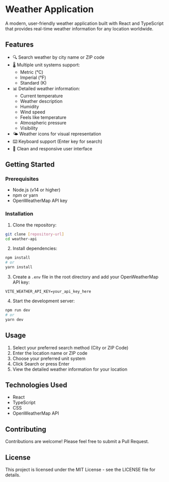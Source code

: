 # Weather Application

A modern, user-friendly weather application built with React and TypeScript that provides real-time weather information for any location worldwide.

## Features

- 🔍 Search weather by city name or ZIP code
- 🌡️ Multiple unit systems support:
  - Metric (°C)
  - Imperial (°F)
  - Standard (K)
- 📊 Detailed weather information:
  - Current temperature
  - Weather description
  - Humidity
  - Wind speed
  - Feels like temperature
  - Atmospheric pressure
  - Visibility
- 🌤️ Weather icons for visual representation
- ⌨️ Keyboard support (Enter key for search)
- 🎨 Clean and responsive user interface

## Getting Started

### Prerequisites

- Node.js (v14 or higher)
- npm or yarn
- OpenWeatherMap API key

### Installation

1. Clone the repository:
```bash
git clone [repository-url]
cd weather-api
```

2. Install dependencies:
```bash
npm install
# or
yarn install
```

3. Create a `.env` file in the root directory and add your OpenWeatherMap API key:
```
VITE_WEATHER_API_KEY=your_api_key_here
```

4. Start the development server:
```bash
npm run dev
# or
yarn dev
```

## Usage

1. Select your preferred search method (City or ZIP Code)
2. Enter the location name or ZIP code
3. Choose your preferred unit system
4. Click Search or press Enter
5. View the detailed weather information for your location

## Technologies Used

- React
- TypeScript
- CSS
- OpenWeatherMap API

## Contributing

Contributions are welcome! Please feel free to submit a Pull Request.

## License

This project is licensed under the MIT License - see the LICENSE file for details.
